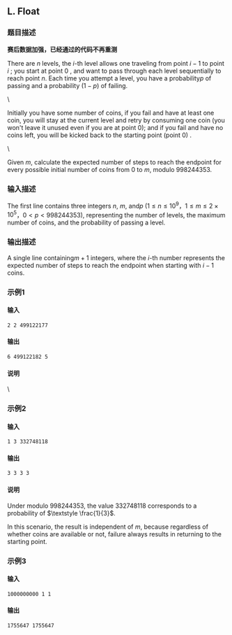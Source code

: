 ## L. Float

### 题目描述

<div>

**赛后数据加强，已经通过的代码不再重测**

<div>

There are $\textstyle n$ levels, the $\textstyle i$-th level allows one traveling
from point $\textstyle i-1$ to point $\textstyle i$ ; you start at point $\textstyle 0$ , and want to pass through
each level sequentially to reach point $\textstyle n$. Each time you attempt a
level, you have a probability$\textstyle p$ of passing and a probability $\textstyle (1-p)$ of failing.

<div>

\

<div>

Initially you have some number of coins, if you fail and have at least
one coin, you will stay at the current level and retry by consuming one
coin (you won't leave it unused even if you are at point $\textstyle 0$); and if you fail and have no
coins left, you will be kicked back to the starting point (point $\textstyle 0$) .

<div>

\

Given $\textstyle m$, calculate the expected
number of steps to reach the endpoint for every possible initial number
of coins from $\textstyle 0$ to $\textstyle m$, modulo $\textstyle 998244353$.

</div>

</div>

</div>

</div>

</div>

### 输入描述

The first line contains three integers $\textstyle n$, $\textstyle m$, and$\textstyle p$ ($\textstyle 1\leq n \leq 10^9$，$\textstyle 1 \leq m \leq 2 \times 10^5$，$\textstyle 0 < p < 998244353$),
representing the number of levels, the maximum number of coins, and the
probability of passing a level.

### 输出描述

A single line containing$\textstyle m+1$ integers, where the $\textstyle i$-th number
represents the expected number of steps to reach the endpoint when
starting with $\textstyle i-1$ coins.

### 示例1

#### 输入

```plain
2 2 499122177
```

#### 输出

```plain
6 499122182 5
```

#### 说明

\

### 示例2

#### 输入

```plain
1 3 332748118
```

#### 输出

```plain
3 3 3 3
```

#### 说明

Under modulo $\textstyle 998244353$, the
value $\textstyle 332748118$ corresponds to a
probability of $\textstyle \frac{1}{3}$.

In this scenario, the result is independent of $\textstyle m$, because regardless of whether
coins are available or not, failure always results in returning to the
starting point.

### 示例3

#### 输入

```plain
1000000000 1 1
```

#### 输出

```plain
1755647 1755647
```

